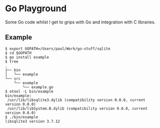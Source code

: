 # Go Playground

Some Go code whilst I get to grips with Go and integration with C libraries.

## Example

    $ export GOPATH=/Users/paul/Work/go-stuff/sqlite
    $ cd $GOPATH
    $ go install example
    $ tree
    .
    ├── bin
    │   └── example
    └── src
        └── example
            └── example.go
    $ otool -L bin/example 
    bin/example:
     /usr/lib/libsqlite3.dylib (compatibility version 0.0.0, current version 0.0.0)
     /usr/lib/libSystem.B.dylib (compatibility version 0.0.0, current version 0.0.0)
    $ ./bin/example 
    libsqlite3 version 3.7.12
